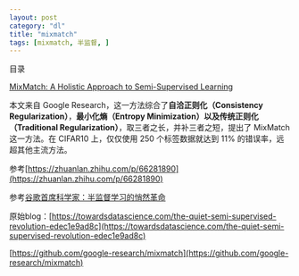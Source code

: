 ```yaml
---
layout: post
category: "dl"
title: "mixmatch"
tags: [mixmatch, 半监督, ]
---
```


目录

<!-- TOC -->


<!-- /TOC -->

[MixMatch: A Holistic Approach to Semi-Supervised Learning](https://arxiv.org/abs/1905.02249)

本文来自 Google Research，这一方法综合了**自洽正则化（Consistency Regularization）**，**最小化熵（Entropy Minimization）**以及**传统正则化（Traditional Regularization）**，取三者之长，并补三者之短，提出了 MixMatch 这一方法。在 CIFAR10 上，仅仅使用 250 个标签数据就达到 11% 的错误率，远超其他主流方法。

参考[https://zhuanlan.zhihu.com/p/66281890](https://zhuanlan.zhihu.com/p/66281890)

参考[谷歌首席科学家：半监督学习的悄然革命](https://mp.weixin.qq.com/s?__biz=MzI3MTA0MTk1MA==&mid=2652045372&idx=4&sn=780cb3cb33f7e30ef9de59d7ca1b6177&chksm=f12074cdc657fddb7fff685107b70883d40c42d43e2665a938599d524ebec1f11da7122b90a8&scene=4)

原始blog：[https://towardsdatascience.com/the-quiet-semi-supervised-revolution-edec1e9ad8c](https://towardsdatascience.com/the-quiet-semi-supervised-revolution-edec1e9ad8c)

[https://github.com/google-research/mixmatch](https://github.com/google-research/mixmatch)

